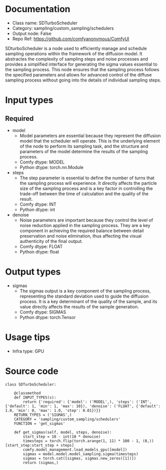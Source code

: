 # Documentation
- Class name: SDTurboScheduler
- Category: sampling/custom_sampling/schedulers
- Output node: False
- Repo Ref: https://github.com/comfyanonymous/ComfyUI

SDturboScheduler is a node used to efficiently manage and schedule sampling operations within the framework of the diffusion model. It abstractes the complexity of sampling steps and noise processes and provides a simplified interface for generating the sigma values essential to the sampling process. This node ensures that the sampling process follows the specified parameters and allows for advanced control of the diffuse sampling process without going into the details of individual sampling steps.

# Input types
## Required
- model
    - Model parameters are essential because they represent the diffusion model that the scheduler will operate. This is the underlying element of the node to perform its sampling task, and the structure and parameters of the model determine the results of the sampling process.
    - Comfy dtype: MODEL
    - Python dtype: torch.nn.Module
- steps
    - The step parameter is essential to define the number of turns that the sampling process will experience. It directly affects the particle size of the sampling process and is a key factor in controlling the trade-off between the time of calculation and the quality of the result.
    - Comfy dtype: INT
    - Python dtype: int
- denoise
    - Noise parameters are important because they control the level of noise reduction applied in the sampling process. They are a key component in achieving the required balance between detail preservation and noise elimination, thus affecting the visual authenticity of the final output.
    - Comfy dtype: FLOAT
    - Python dtype: float

# Output types
- sigmas
    - The sigmas output is a key component of the sampling process, representing the standard deviation used to guide the diffusion process. It is a key determinant of the quality of the sample, and its value directly affects the results of the sample generation.
    - Comfy dtype: SIGMAS
    - Python dtype: torch.Tensor

# Usage tips
- Infra type: GPU

# Source code
```
class SDTurboScheduler:

    @classmethod
    def INPUT_TYPES(s):
        return {'required': {'model': ('MODEL',), 'steps': ('INT', {'default': 1, 'min': 1, 'max': 10}), 'denoise': ('FLOAT', {'default': 1.0, 'min': 0, 'max': 1.0, 'step': 0.01})}}
    RETURN_TYPES = ('SIGMAS',)
    CATEGORY = 'sampling/custom_sampling/schedulers'
    FUNCTION = 'get_sigmas'

    def get_sigmas(self, model, steps, denoise):
        start_step = 10 - int(10 * denoise)
        timesteps = torch.flip(torch.arange(1, 11) * 100 - 1, (0,))[start_step:start_step + steps]
        comfy.model_management.load_models_gpu([model])
        sigmas = model.model.model_sampling.sigma(timesteps)
        sigmas = torch.cat([sigmas, sigmas.new_zeros([1])])
        return (sigmas,)
```